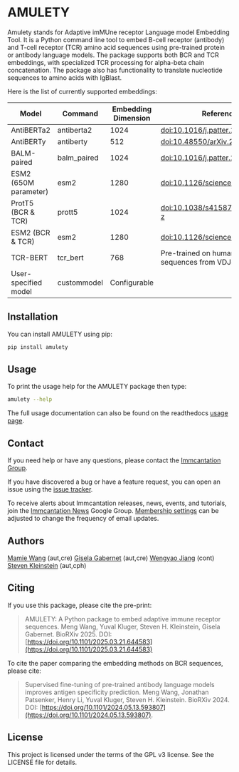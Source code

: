 # AMULETY

Amulety stands for Adaptive imMUne receptor Language model Embedding Tool.
It is a Python command line tool to embed B-cell receptor (antibody) and T-cell receptor (TCR) amino acid sequences using pre-trained protein or antibody language models. The package supports both BCR and TCR embeddings, with specialized TCR processing for alpha-beta chain concatenation. The package also has functionality to translate nucleotide sequences to amino acids with IgBlast.

Here is the list of currently supported embeddings:

| Model                 | Command     | Embedding Dimension | Reference                                                                        |
| --------------------- | ----------- | ------------------- | -------------------------------------------------------------------------------- |
| AntiBERTa2            | antiberta2  | 1024                | [doi:10.1016/j.patter.2022.100513](https://doi.org/10.1016/j.patter.2022.100513) |
| AntiBERTy             | antiberty   | 512                 | [doi:10.48550/arXiv.2112.07782](https://doi.org/10.48550/arXiv.2112.07782)       |
| BALM-paired           | balm_paired | 1024                | [doi:10.1016/j.patter.2024.100967](https://doi.org/10.1016/j.patter.2024.100967) |
| ESM2 (650M parameter) | esm2        | 1280                | [doi:10.1126/science.ade2574](https://doi.org/10.1126/science.ade2574)           |
| ProtT5 (BCR & TCR)    | prott5      | 1024                | [doi:10.1038/s41587-019-0036-z](https://doi.org/10.1038/s41587-019-0036-z)       |
| ESM2 (BCR & TCR)      | esm2        | 1280                | [doi:10.1126/science.ade2574](https://doi.org/10.1126/science.ade2574)           |
| TCR-BERT              | tcr_bert    | 768                 | Pre-trained on human TCR sequences from VDJdb and PIRD                           |
| User-specified model  | custommodel | Configurable        |                                                                                  |

## Installation

You can install AMULETY using pip:

```bash
pip install amulety
```

## Usage

To print the usage help for the AMULETY package then type:

```bash
amulety --help
```

The full usage documentation can also be found on the readthedocs [usage page](https://amulety.readthedocs.io/en/latest/usage.html).

## Contact

If you need help or have any questions, please contact the [Immcantation Group](mailto:immcantation@googlegroups.com).

If you have discovered a bug or have a feature request, you can open an issue using the [issue tracker](https://github.com/immcantation/amulety/issues).

To receive alerts about Immcantation releases, news, events, and tutorials, join the [Immcantation News](https://groups.google.com/g/immcantation-news) Google Group. [Membership settings](https://groups.google.com/g/immcantation-news/membership) can be adjusted to change the frequency of email updates.

## Authors

[Mamie Wang](https://github.com/mamie) (aut,cre)
[Gisela Gabernet](https://github.com/ggabernet) (aut,cre)
[Wengyao Jiang](https://github.com/wenggyaoo) (cont)
[Steven Kleinstein](mailto:steven.kleinstein@yale.edu) (aut,cph)

## Citing

If you use this package, please cite the pre-print:

> AMULETY: A Python package to embed adaptive immune receptor sequences.
> Meng Wang, Yuval Kluger, Steven H. Kleinstein, Gisela Gabernet.
> BioRXiv 2025. DOI: [https://doi.org/10.1101/2025.03.21.644583](https://doi.org/10.1101/2025.03.21.644583)

To cite the paper comparing the embedding methods on BCR sequences, please cite:

> Supervised fine-tuning of pre-trained antibody language models improves antigen specificity prediction.
> Meng Wang, Jonathan Patsenker, Henry Li, Yuval Kluger, Steven H. Kleinstein.
> BioRXiv 2024. DOI: [https://doi.org/10.1101/2024.05.13.593807](https://doi.org/10.1101/2024.05.13.593807).

## License

This project is licensed under the terms of the GPL v3 license. See the LICENSE file for details.
